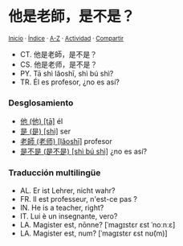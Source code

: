 # 他是老師，是不是？
<sup>[Inicio](https://github.com/jucardus.github.io/repo/blob/main/readme.md) · [Índice](https://github.com/jucardus.github.io/repo/blob/main/indices/frases-chinas.md) · [A-Z](https://github.com/jucardus.github.io/repo/blob/main/indices/alfabetico.md) · [Actividad](https://github.com/jucardus.github.io/repo/blob/main/indices/actividad.md) · [Compartir](https://x.com/intent/tweet?text=Frases%20chinas%20-%20Traducci%C3%B3n%2C%20pronunciaci%C3%B3n%20y%20desglosamiento%20de%20%E4%BB%96%E6%98%AF%E8%80%81%E5%B8%AB%EF%BC%8C%E6%98%AF%E4%B8%8D%E6%98%AF%EF%BC%9F%0A%E2%86%92%20https%3A%2F%2Fgithub.com%2Fjucardus%2Frepo%2Fblob%2Fmain%2Fcontenido%2F25%2F04%2F20%2Fta1-shi4-lao3-shi1-shi4-bu2-shi4.md%0A%0A%23frss_chns_jucardus%0A%40jucardus)</sup>

* CT. 他是老師，是不是？
* CS. 他是老师，是不是？
* PY. Tā shì lǎoshī, shì bú shì?
* TR. Él es profesor, ¿no es así?

### Desglosamiento

* [他 (他) [tā]](https://github.com/jucardus.github.io/repo/blob/main/contenido/25/04/26/ta1-20182.md) él
* [是 (是) [shì]](https://github.com/jucardus.github.io/repo/blob/main/contenido/25/04/26/shi4-26159.md) ser
* [老師 (老师) [lǎoshī]](https://github.com/jucardus.github.io/repo/blob/main/contenido/25/04/21/lao3-shi1.md) profesor
* [是不是 (是不是) [shì bú shì]](https://github.com/jucardus.github.io/repo/blob/main/contenido/25/04/20/shi4-bu2-shi4.md) ¿no es así?

### Traducción multilingüe

* AL. Er ist Lehrer, nicht wahr?
* FR. Il est professeur, n'est-ce pas ?
* IN. He is a teacher, right?
* IT. Lui è un insegnante, vero?
* LA. Magister est, nōnne? [ˈmaɡɪstɛr ɛst ˈnoːnːɛ]
* LA. Magister est, num? [ˈmaɡɪstɛr ɛst nʊ̃(m)]
